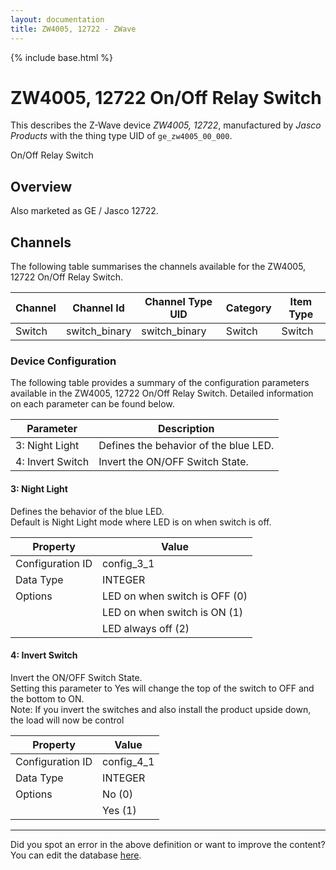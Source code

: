 ```yaml
---
layout: documentation
title: ZW4005, 12722 - ZWave
---
```


{% include base.html %}

# ZW4005, 12722 On/Off Relay Switch

This describes the Z-Wave device *ZW4005, 12722*, manufactured by *Jasco Products* with the thing type UID of ```ge_zw4005_00_000```. 

On/Off Relay Switch  


## Overview 

Also marketed as GE / Jasco 12722.


## Channels
The following table summarises the channels available for the ZW4005, 12722 On/Off Relay Switch.

| Channel | Channel Id | Channel Type UID | Category | Item Type |
|---------|------------|------------------|----------|-----------|
| Switch | switch_binary | switch_binary | Switch | Switch |


### Device Configuration
The following table provides a summary of the configuration parameters available in the ZW4005, 12722 On/Off Relay Switch.
Detailed information on each parameter can be found below.

| Parameter   | Description |
|-------------|-------------|
| 3: Night Light | Defines the behavior of the blue LED. |
| 4: Invert Switch | Invert the ON/OFF Switch State. |


#### 3: Night Light

Defines the behavior of the blue LED.  
Default is Night Light mode where LED is on when switch is off.


| Property         | Value    |
|------------------|----------|
| Configuration ID | config_3_1 |
| Data Type        | INTEGER || Default Value | 0 |
| Options | LED on when switch is OFF (0) |
|  | LED on when switch is ON (1) |
|  | LED always off (2) |


#### 4: Invert Switch

Invert the ON/OFF Switch State.  
Setting this parameter to Yes will change the top of the switch to OFF and the bottom to ON.  
Note: If you invert the switches and also install the product upside down, the load will now be control


| Property         | Value    |
|------------------|----------|
| Configuration ID | config_4_1 |
| Data Type        | INTEGER || Default Value | 0 |
| Options | No (0) |
|  | Yes (1) |


---

Did you spot an error in the above definition or want to improve the content?
You can edit the database [here](http://www.cd-jackson.com/index.php/zwave/zwave-device-database/zwave-device-list/devicesummary/48).
